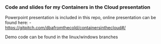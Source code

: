 ### Code and slides for my Containers in the Cloud presentation

Powerpoint presentation is included in this repo, online presentation can be found here: -
<br>
https://gitpitch.com/dbafromthecold/containersinthecloud#/

Demo code can be found in the linux/windows branches
